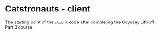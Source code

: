 # Catstronauts - client

The starting point of the `client` code after completing the Odyssey Lift-off Part 3 course.